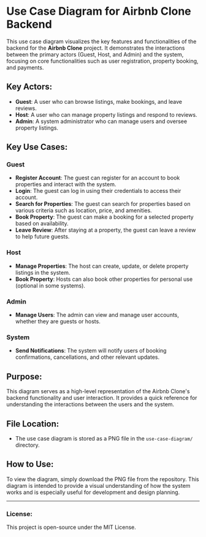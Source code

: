 # Use Case Diagram for Airbnb Clone Backend

This use case diagram visualizes the key features and functionalities of the backend for the **Airbnb Clone** project. It demonstrates the interactions between the primary actors (Guest, Host, and Admin) and the system, focusing on core functionalities such as user registration, property booking, and payments.

## Key Actors:
- **Guest**: A user who can browse listings, make bookings, and leave reviews.
- **Host**: A user who can manage property listings and respond to reviews.
- **Admin**: A system administrator who can manage users and oversee property listings.

## Key Use Cases:
### Guest
- **Register Account**: The guest can register for an account to book properties and interact with the system.
- **Login**: The guest can log in using their credentials to access their account.
- **Search for Properties**: The guest can search for properties based on various criteria such as location, price, and amenities.
- **Book Property**: The guest can make a booking for a selected property based on availability.
- **Leave Review**: After staying at a property, the guest can leave a review to help future guests.

### Host
- **Manage Properties**: The host can create, update, or delete property listings in the system.
- **Book Property**: Hosts can also book other properties for personal use (optional in some systems).
  
### Admin
- **Manage Users**: The admin can view and manage user accounts, whether they are guests or hosts.

### System
- **Send Notifications**: The system will notify users of booking confirmations, cancellations, and other relevant updates.

## Purpose:
This diagram serves as a high-level representation of the Airbnb Clone's backend functionality and user interaction. It provides a quick reference for understanding the interactions between the users and the system.

## File Location:
- The use case diagram is stored as a PNG file in the `use-case-diagram/` directory.

## How to Use:
To view the diagram, simply download the PNG file from the repository. This diagram is intended to provide a visual understanding of how the system works and is especially useful for development and design planning.

---

### License:
This project is open-source under the MIT License.
